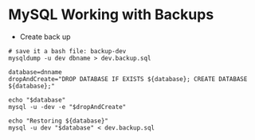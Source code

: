 # MySQL Working with Backups

- Create back up

```shell
# save it a bash file: backup-dev
mysqldump -u dev dbname > dev.backup.sql
```

```shell
database=dnname
dropAndCreate="DROP DATABASE IF EXISTS ${database}; CREATE DATABASE ${database};"

echo "$database"
mysql -u -dev -e "$dropAndCreate"

echo "Restoring ${database}"
mysql -u dev "$database" < dev.backup.sql
```
